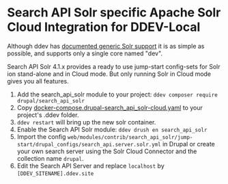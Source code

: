 # Search API Solr specific Apache Solr Cloud Integration for DDEV-Local

Although ddev has [documented generic Solr support](https://ddev.readthedocs.io/en/stable/users/extend/additional-services/#apache-solr) it is as simple as possible, and supports only a single core named "dev".

Search API Solr 4.1.x provides a ready to use jump-start config-sets for Solr ion stand-alone and in Cloud mode.
But only running Solr in Cloud mode gives you all features. 

1. Add the search_api_solr module to your project: `ddev composer require drupal/search_api_solr`
2. Copy [docker-compose.drupal-search_api_solr-cloud.yaml](docker-compose.drupal-search_api_solr-cloud.yaml) to your project's .ddev folder.
3. `ddev restart` will bring up the new solr container.
4. Enable the Search API Solr module: `ddev drush en search_api_solr`
5. Import the config `web/modules/contrib/search_api_solr/jump-start/drupal_configs/search_api.server.solr.yml` in Drupal or create your own search server using the Solr Cloud Connector and the collection name `drupal`.
6. Edit the Search API Server and replace `localhost` by `[DDEV_SITENAME].ddev.site`
